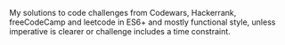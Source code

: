 My solutions to code challenges from Codewars, Hackerrank, freeCodeCamp and leetcode in ES6+ and mostly functional style, unless imperative is clearer or challenge includes a time constraint.
